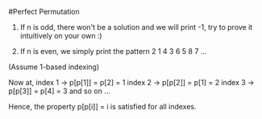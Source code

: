 #Perfect Permutation

1. If n is odd, there won't be a solution and we will print -1, try to prove it intuitively on your own :)

2. If n is even, we simply print the pattern 2 1 4 3 6 5 8 7 ...

(Assume 1-based indexing)

Now at,
index 1 -> p[p[1]] = p[2] = 1
index 2 -> p[p[2]] = p[1] = 2
index 3 -> p[p[3]] = p[4] = 3 and so on ...

Hence, the property p[p[i]] = i is satisfied for all indexes.

